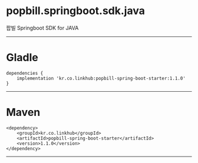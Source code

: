 popbill.springboot.sdk.java
================

팝빌 Springboot SDK for JAVA

-----

Gladle
================
    dependencies {
        implementation 'kr.co.linkhub:popbill-spring-boot-starter:1.1.0'
    }
    
------------
Maven
================
    <dependency>
        <groupId>kr.co.linkhub</groupId>
        <artifactId>popbill-spring-boot-starter</artifactId>
        <version>1.1.0</version>
    </dependency>

------------